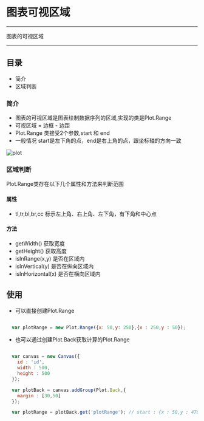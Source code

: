  # 图表可视区域

---

图表的可视区域

---

## 目录

  * 简介
  * 区域判断

### 简介

  * 图表的可视区域是图表绘制数据序列的区域,实现的类是Plot.Range
  * 可视区域 = 边框 - 边距
  * Plot.Range 类接受2个参数,start 和 end
  * 一般情况 start是左下角的点，end是右上角的点，跟坐标轴的方向一致

  ![plot](http://gtms03.alicdn.com/tps/i3/TB1nkqKGXXXXXccXVXXoGvmPFXX-480-360.jpg)


### 区域判断

  Plot.Range类存在以下几个属性和方法来判断范围

#### 属性
  * tl,tr,bl,br,cc 标示左上角、右上角、左下角，有下角和中心点

#### 方法

  * getWidth() 获取宽度
  * getHeight() 获取高度
  * isInRange(x,y) 是否在区域内
  * isInVertical(y) 是否在纵向区域内
  * isInHorizontal(x) 是否在横向区域内


## 使用

  * 可以直接创建Plot.Range

  ```js

    var plotRange = new Plot.Range({x: 50,y: 250},{x : 250,y : 50});

  ```
  * 也可以通过创建Plot.Back获取计算的Plot.Range

  ```js
  
    var canvas = new Canvas({
      id : 'id',
      width : 500,
      height : 500
    });

    var plotBack = canvas.addGroup(Plot.Back,{
      margin : [30,50]
    });

    var plotRange = plotBack.get('plotRange'); // start : {x : 50,y : 470},end : {x : 450,y : 30}

  ```

